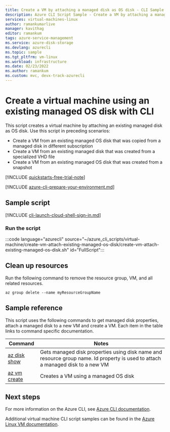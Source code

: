 ```yaml
---
title: Create a VM by attaching a managed disk as OS disk - CLI Sample 
description: Azure CLI Script Sample - Create a VM by attaching a managed disk as OS disk
services: virtual-machines-linux
author: ramankumarlive
manager: kavithag
editor: ramankum
tags: azure-service-management
ms.service: azure-disk-storage
ms.devlang: azurecli
ms.topic: sample
ms.tgt_pltfrm: vm-linux
ms.workload: infrastructure
ms.date: 02/23/2022
ms.author: ramankum
ms.custom: mvc, devx-track-azurecli
---
```


# Create a virtual machine using an existing managed OS disk with CLI

This script creates a virtual machine by attaching an existing managed disk as OS disk. Use this script in preceding scenarios:

* Create a VM from an existing managed OS disk that was copied from a managed disk in different subscription
* Create a VM from an existing managed disk that was created from a specialized VHD file
* Create a VM from an existing managed OS disk that was created from a snapshot

[!INCLUDE [quickstarts-free-trial-note](../../../includes/quickstarts-free-trial-note.md)]

[!INCLUDE [azure-cli-prepare-your-environment.md](~/articles/reusable-content/azure-cli/azure-cli-prepare-your-environment.md)]

## Sample script

[!INCLUDE [cli-launch-cloud-shell-sign-in.md](../../../includes/cli-launch-cloud-shell-sign-in.md)]

### Run the script

:::code language="azurecli" source="~/azure_cli_scripts/virtual-machine/create-vm-attach-existing-managed-os-disk/create-vm-attach-existing-managed-os-disk.sh" id="FullScript":::

## Clean up resources

Run the following command to remove the resource group, VM, and all related resources.

```azurecli-interactive
az group delete --name myResourceGroupName
```

## Sample reference

This script uses the following commands to get managed disk properties, attach a managed disk to a new VM and create a VM. Each item in the table links to command specific documentation.

| Command | Notes |
|---|---|
| [az disk show](/cli/azure/disk) | Gets managed disk properties using disk name and resource group name. Id property is used to attach a managed disk to a new VM |
| [az vm create](/cli/azure/vm) | Creates a VM using a managed OS disk |

## Next steps

For more information on the Azure CLI, see [Azure CLI documentation](/cli/azure).

Additional virtual machine CLI script samples can be found in the [Azure Linux VM documentation](../linux/cli-samples.md?toc=%2fazure%2fvirtual-machines%2flinux%2ftoc.json).
